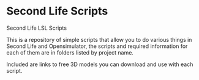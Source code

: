 # Second Life Scripts
Second Life LSL Scripts

This is a repository of simple scripts that allow you to do various things in Second Life and Opensimulator, the scripts and required information for each of them are in folders listed by project name.

Included are links to free 3D models you can download and use with each script.
